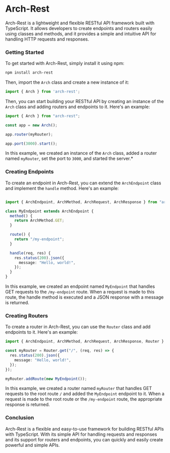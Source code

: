 # Arch-Rest

Arch-Rest is a lightweight and flexible RESTful API framework built with TypeScript. It allows developers to create endpoints and routers easily using classes and methods, and it provides a simple and intuitive API for handling HTTP requests and responses.

### Getting Started

To get started with Arch-Rest, simply install it using npm:
```bash
npm install arch-rest
```
Then, import the `Arch` class and create a new instance of it:
```typescript
import { Arch } from 'arch-rest';
```

Then, you can start building your RESTful API by creating an instance of the `Arch` class and adding routers and endpoints to it. Here's an example:

```typescript
import { Arch } from "arch-rest";

const app = new Arch();

app.router(myRouter);

app.port(3000).start();
```

In this example, we created an instance of the `Arch` class, added a router named `myRouter`, set the port to `3000`, and started the server.*

### Creating Endpoints

To create an endpoint in Arch-Rest, you can extend the `ArchEndpoint` class and implement the `handle` method. Here's an example:

```typescript

import { ArchEndpoint, ArchMethod, ArchRequest, ArchResponse } from "arch-rest";

class MyEndpoint extends ArchEndpoint {
  method() {
    return ArchMethod.GET;
  }

  route() {
    return "/my-endpoint";
  }

  handle(req, res) {
    res.status(200).json({
      message: "Hello, world!",
    });
  }
}

```

In this example, we created an endpoint named `MyEndpoint` that handles GET requests to the `/my-endpoint` route. When a request is made to this route, the handle method is executed and a JSON response with a message is returned.

### Creating Routers

To create a router in Arch-Rest, you can use the `Router` class and add endpoints to it. Here's an example:
    
```typescript
import { ArchEndpoint, ArchMethod, ArchRequest, ArchResponse, Router } from "arch-rest";

const myRouter = Router.get("/", (req, res) => {
  res.status(200).json({
    message: "Hello, world!",
  });
});

myRouter.addRoute(new MyEndpoint());

```

In this example, we created a router named `myRouter` that handles GET requests to the root route `/` and added the `MyEndpoint` endpoint to it. When a request is made to the root route or the `/my-endpoint` route, the appropriate response is returned.

### Conclusion

Arch-Rest is a flexible and easy-to-use framework for building RESTful APIs with TypeScript. With its simple API for handling requests and responses and its support for routers and endpoints, you can quickly and easily create powerful and simple APIs.